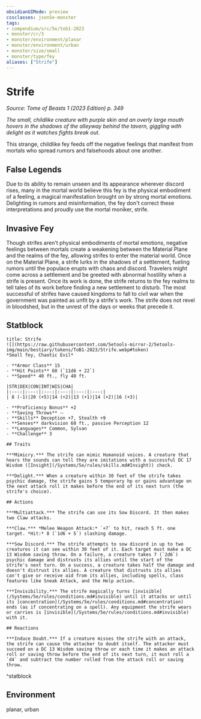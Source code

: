 ```yaml
---
obsidianUIMode: preview
cssclasses: json5e-monster
tags:
- compendium/src/5e/tob1-2023
- monster/cr/3
- monster/environment/planar
- monster/environment/urban
- monster/size/small
- monster/type/fey
aliases: ["Strife"]
---
```

# Strife
*Source: Tome of Beasts 1 (2023 Edition) p. 349*  

*The small, childlike creature with purple skin and an overly large mouth hovers in the shadows of the alleyway behind the tavern, giggling with delight as it watches fights break out.*

This strange, childlike fey feeds off the negative feelings that manifest from mortals who spread rumors and falsehoods about one another.

## False Legends

Due to its ability to remain unseen and its appearance wherever discord rises, many in the mortal world believe this fey is the physical embodiment of a feeling, a magical manifestation brought on by strong mortal emotions. Delighting in rumors and misinformation, the fey don't correct these interpretations and proudly use the mortal moniker, strife.

## Invasive Fey

Though strifes aren't physical embodiments of mortal emotions, negative feelings between mortals create a weakening between the Material Plane and the realms of the fey, allowing strifes to enter the material world. Once on the Material Plane, a strife lurks in the shadows of a settlement, fueling rumors until the populace erupts with chaos and discord. Travelers might come across a settlement and be greeted with abnormal hostility when a strife is present. Once its work is done, the strife returns to the fey realms to tell tales of its work before finding a new settlement to disturb. The most successful of strifes have caused kingdoms to fall to civil war when the government was painted as unfit by a strife's work. The strife does not revel in bloodshed, but in the unrest of the days or weeks that precede it.

## Statblock

```ad-statblock
title: Strife
![](https://raw.githubusercontent.com/5etools-mirror-2/5etools-img/main/bestiary/tokens/ToB1-2023/Strife.webp#token)
*Small fey, Chaotic Evil*

- **Armor Class** 15
- **Hit Points** 60 (`11d6 + 22`)
- **Speed** 40 ft., fly 40 ft.

|STR|DEX|CON|INT|WIS|CHA|
|:---:|:---:|:---:|:---:|:---:|:---:|
| 8 (-1)|20 (+5)|14 (+2)|13 (+1)|14 (+2)|16 (+3)|

- **Proficiency Bonus** +2
- **Saving Throws** ⏤
- **Skills** Deception +7, Stealth +9
- **Senses** darkvision 60 ft., passive Perception 12
- **Languages** Common, Sylvan
- **Challenge** 3

## Traits

***Mimicry.*** The strife can mimic Humanoid voices. A creature that hears the sounds can tell they are imitations with a successful DC 17 Wisdom ([Insight](/Systems/5e/rules/skills.md#Insight)) check.

***Delight.*** When a creature within 30 feet of the strife takes psychic damage, the strife gains 5 temporary hp or gains advantage on the next attack roll it makes before the end of its next turn (the strife's choice).

## Actions

***Multiattack.*** The strife can use its Sow Discord. It then makes two Claw attacks.

***Claw.*** *Melee Weapon Attack:* `+7` to hit, reach 5 ft. one target. *Hit:* 8 (`1d6 + 5`) slashing damage.

***Sow Discord.*** The strife attempts to sow discord in up to two creatures it can see within 30 feet of it. Each target must make a DC 13 Wisdom saving throw. On a failure, a creature takes 7 (`2d6`) psychic damage and distrusts its allies until the start of the strife's next turn. On a success, a creature takes half the damage and doesn't distrust its allies. A creature that distrusts its allies can't give or receive aid from its allies, including spells, class features like Sneak Attack, and the Help action.

***Invisibility.*** The strife magically turns [invisible](/Systems/5e/rules/conditions.md#invisible) until it attacks or until its [concentration](/Systems/5e/rules/conditions.md#concentration) ends (as if concentrating on a spell). Any equipment the strife wears or carries is [invisible](/Systems/5e/rules/conditions.md#invisible) with it.

## Reactions

***Induce Doubt.*** If a creature misses the strife with an attack, the strife can cause the attacker to doubt itself. The attacker must succeed on a DC 13 Wisdom saving throw or each time it makes an attack roll or saving throw before the end of its next turn, it must roll a `d4` and subtract the number rolled from the attack roll or saving throw.
```
^statblock

## Environment

planar, urban
